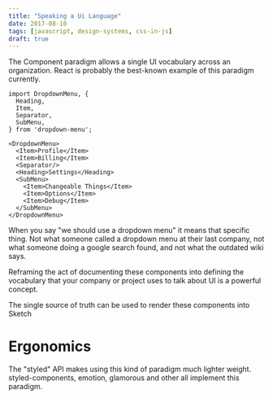 ```yaml
---
title: "Speaking a Ui Language"
date: 2017-08-10
tags: [javascript, design-systems, css-in-js]
draft: true
---
```


The Component paradigm allows a single UI vocabulary across an organization.
React is probably the best-known example of this paradigm currently.

```
import DropdownMenu, {
  Heading,
  Item,
  Separator,
  SubMenu,
} from 'dropdown-menu';

<DropdownMenu>
  <Item>Profile</Item>
  <Item>Billing</Item>
  <Separator/>
  <Heading>Settings</Heading>
  <SubMenu>
    <Item>Changeable Things</Item>
    <Item>Options</Item>
    <Item>Debug</Item>
  </SubMenu>
</DropdownMenu>
```

When you say "we should use a dropdown menu" it means that specific thing. Not
what someone called a dropdown menu at their last company, not what someone
doing a google search found, and not what the outdated wiki says.

Reframing the act of documenting these components into defining the vocabulary
that your company or project uses to talk about UI is a powerful concept.

The single source of truth can be used to render these components into Sketch

# Ergonomics

The "styled" API makes using this kind of paradigm much lighter weight.
styled-components, emotion, glamorous and other all implement this paradigm.
